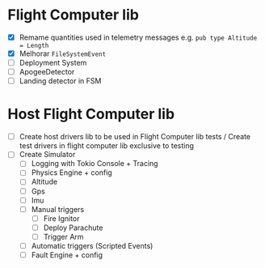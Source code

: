 # Flight Computer lib

- [X] Remame quantities used in telemetry messages e.g. `pub type Altitude = Length`
- [X] Melhorar `FileSystemEvent`
- [ ] Deployment System
- [ ] ApogeeDetector
- [ ] Landing detector in FSM

# Host Flight Computer lib

- [ ] Create host drivers lib to be used in Flight Computer lib tests / Create test drivers in flight computer lib exclusive to testing
- [ ] Create Simulator
    - [ ] Logging with Tokio Console + Tracing
    - [ ] Physics Engine + config
    - [ ] Altitude
    - [ ] Gps
    - [ ] Imu
    - [ ] Manual triggers
        - [ ] Fire Ignitor
        - [ ] Deploy Parachute
        - [ ] Trigger Arm
    - [ ] Automatic triggers (Scripted Events)
    - [ ] Fault Engine + config
